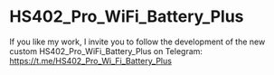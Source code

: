 # HS402_Pro_WiFi_Battery_Plus


If you like my work, I invite you to follow the development of the new custom HS402_Pro_WiFi_Battery_Plus on Telegram: https://t.me/HS402_Pro_Wi_Fi_Battery_Plus
